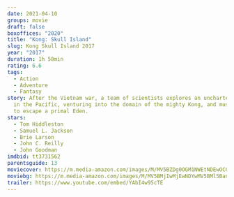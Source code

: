 ```yaml
---
date: 2021-04-10
groups: movie
draft: false
boxoffices: "2020"
title: "Kong: Skull Island"
slug: Kong Skull Island 2017
year: "2017"
duration: 1h 58min
rating: 6.6
tags:
  - Action
  - Adventure
  - Fantasy
story: After the Vietnam war, a team of scientists explores an uncharted island
  in the Pacific, venturing into the domain of the mighty Kong, and must fight
  to escape a primal Eden.
stars:
  - Tom Hiddleston
  - Samuel L. Jackson
  - Brie Larson
  - John C. Reilly
  - John Goodman
imdbid: tt3731562
parentsguide: 13
moviecover: https://m.media-amazon.com/images/M/MV5BZDg0OGM1NWEtNDEwOC00OTE2LTliZWEtNzg1MTZkNjFlMmNhXkEyXkFqcGdeQXVyMTA4NjE0NjEy._V1_FMjpg_UX420_.jpg
moviebg: https://m.media-amazon.com/images/M/MV5BMjIwMjEwNDYwMV5BMl5BanBnXkFtZTgwMDEyMDc2MTI@._V1_FMjpg_UX1024_.jpg
trailer: https://www.youtube.com/embed/YAbI4w95cTE
---
```

